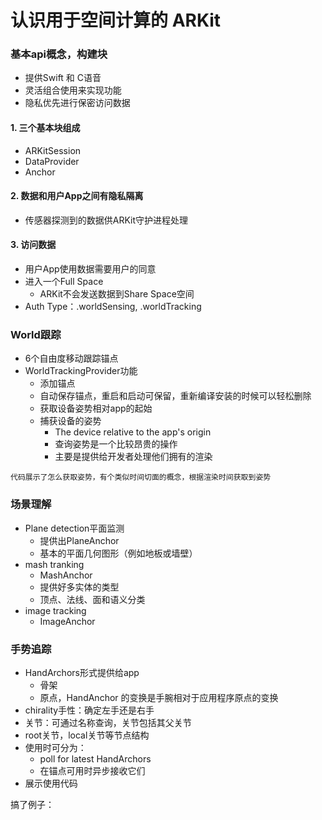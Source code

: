 # 认识用于空间计算的 ARKit

### 基本api概念，构建块
* 提供Swift 和 C语音
* 灵活组合使用来实现功能
* 隐私优先进行保密访问数据

#### 1. 三个基本块组成
* ARKitSession
* DataProvider
* Anchor

#### 2. 数据和用户App之间有隐私隔离
* 传感器探测到的数据供ARKit守护进程处理

#### 3. 访问数据
* 用户App使用数据需要用户的同意
* 进入一个Full Space
	* ARKit不会发送数据到Share Space空间
* Auth Type：.worldSensing, .worldTracking

### World跟踪
* 6个自由度移动跟踪锚点
* WorldTrackingProvider功能
	* 添加锚点
	* 自动保存锚点，重启和启动可保留，重新编译安装的时候可以轻松删除
	* 获取设备姿势相对app的起始
	* 捕获设备的姿势
		* The device relative to the app's origin
		* 查询姿势是一个比较昂贵的操作
		* 主要是提供给开发者处理他们拥有的渲染

```
代码展示了怎么获取姿势，有个类似时间切面的概念，根据渲染时间获取到姿势
```

### 场景理解

* Plane detection平面监测
	* 提供出PlaneAnchor
	* 基本的平面几何图形（例如地板或墙壁）
* mash tranking
	* MashAnchor
	* 提供好多实体的类型
	* 顶点、法线、面和语义分类
* image tracking
	* ImageAnchor

### 手势追踪
* HandArchors形式提供给app
	* 骨架
	* 原点，HandAnchor 的变换是手腕相对于应用程序原点的变换
* chirality手性：确定左手还是右手
* 关节：可通过名称查询，关节包括其父关节
* root关节，local关节等节点结构
* 使用时可分为：
	* poll for latest HandArchors
	* 在锚点可用时异步接收它们
* 展示使用代码

搞了例子：
